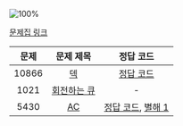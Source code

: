 ![100%](https://progress-bar.dev/2/?scale=3&title=progress&width=500&color=babaca&suffix=/3)

[문제집 링크](https://www.acmicpc.net/workbook/view/7311)

| 문제 | 문제 제목 | 정답 코드 |
| :--: | :--: | :--: |
| 10866 | [덱](https://www.acmicpc.net/problem/10866) | [정답 코드](../0x07/solutions/10866.cpp) |
| 1021 | [회전하는 큐](https://www.acmicpc.net/problem/1021) | - |
| 5430 | [AC](https://www.acmicpc.net/problem/5430) | [정답 코드](../0x07/solutions/5430.cpp), [별해 1](../0x07/solutions/5430_1.cpp) |
